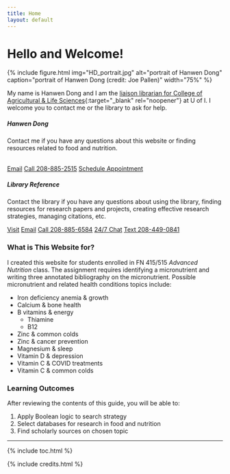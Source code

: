 ```yaml
---
title: Home
layout: default
---
```


# Hello and Welcome!

{% include figure.html img="HD_portrait.jpg" alt="portrait of Hanwen Dong" caption="portrait of Hanwen Dong (credit: Joe Pallen)" width="75%" %}

My name is Hanwen Dong and I am the [liaison librarian for College of Agricultural & Life Sciences](https://www.lib.uidaho.edu/about/liaisons.html){:target="_blank" rel="noopener"} at U of I. I welcome you to contact me or the library to ask for help.
<div class="row">
  <div class="col-sm-6">
    <div class="card">
           <h5 class="card-header">Hanwen Dong</h5> 
      <div class="card-body">
        <p class="card-text">Contact me if you have any questions about this website or finding resources related to food and nutrition.<br />
          <br /> 
</p>
        <p> </p>
        <a href = "mailto: hanwendong@uidaho.edu" class="btn bg-warning mb-3">Email</a>
        <a href = "tel:208-885-2515" class="btn bg-warning mb-3">Call 208-885-2515</a>
        <a href = "https://uidaho.co1.qualtrics.com/jfe/form/SV_1GJiDTJ7po0bDk9?topic=Agricultural+%26amp%3B+Life+Sciences&person=Hanwen+Dong&email=hanwendong%40uidaho.edu" class="btn bg-warning mb-3" target="_blank" rel="noopener">Schedule Appointment</a>
      </div>
    </div>
  </div>
  <div class="col-sm-6">
    <div class="card">
             <h5 class="card-header">Library Reference </h5> 
      <div class="card-body">
        <p class="card-text">Contact the library if you have any questions about using the library, finding resources for research papers and projects, creating effective research strategies, managing citations, etc.</p>
        <a href = "https://www.lib.uidaho.edu/about/hours.html#reference" class="btn bg-warning mb-3">Visit</a>
        <a href = "mailto: libref@uidaho.edu" class="btn bg-warning mb-3">Email</a>
        <a href = "tel:208-885-6584" class="btn bg-warning mb-3">Call 208-885-6584</a>
        <a href = "https://www.lib.uidaho.edu/help/chat.html" class="btn bg-warning mb-3" target="_blank" rel="noopener">24/7 Chat</a>
        <a href = "sms:208-449-0841" class="btn bg-warning mb-3">Text 208-449-0841</a>
      </div>
    </div>
  </div>
</div>
 <p> 
</p>

### What is This Website for?
I created this website for students enrolled in FN 415/515 *Advanced Nutrition* class. The assignment requires identifying a micronutrient and writing three annotated bibliography on the micronutrient. Possible micronutrient and related health conditions topics include: 
- Iron deficiency anemia & growth
- Calcium & bone health
- B vitamins & energy
  - Thiamine
  - B12
- Zinc & common colds
-	Zinc & cancer prevention
-	Magnesium & sleep
-	Vitamin D & depression
-	Vitamin C & COVID treatments 
-	Vitamin C & common colds

### Learning Outcomes
After reviewing the contents of this guide, you will be able to:
1. Apply Boolean logic to search strategy
2. Select databases for research in food and nutrition
3. Find scholarly sources on chosen topic

------
{% include toc.html %}

{% include credits.html %}
